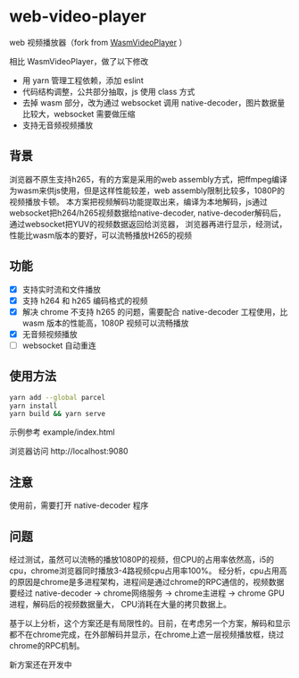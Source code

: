 # web-video-player

web 视频播放器（fork from [WasmVideoPlayer](https://github.com/sonysuqin/WasmVideoPlayer) ）

相比 WasmVideoPlayer，做了以下修改

- 用 yarn 管理工程依赖，添加 eslint
- 代码结构调整，公共部分抽取，js 使用 class 方式
- 去掉 wasm 部分，改为通过 websocket 调用 native-decoder，图片数据量比较大，websocket 需要做压缩
- 支持无音频视频播放

## 背景

浏览器不原生支持h265，有的方案是采用的web assembly方式，把ffmpeg编译为wasm来供js使用，但是这样性能较差，web assembly限制比较多，1080P的视频播放卡顿。
本方案把视频解码功能提取出来，编译为本地解码，js通过websocket把h264/h265视频数据给native-decoder, native-decoder解码后，通过websocket把YUV的视频数据返回给浏览器，
浏览器再进行显示，经测试，性能比wasm版本的要好，可以流畅播放H265的视频


## 功能

- [x] 支持实时流和文件播放
- [x] 支持 h264 和 h265 编码格式的视频
- [x] 解决 chrome 不支持 h265 的问题，需要配合 native-decoder 工程使用，比 wasm 版本的性能高，1080P 视频可以流畅播放
- [x] 无音频视频播放
- [ ] websocket 自动重连

## 使用方法

```bash
yarn add --global parcel
yarn install
yarn build && yarn serve
```

示例参考 example/index.html

浏览器访问 http://localhost:9080

## 注意

使用前，需要打开 native-decoder 程序

## 问题

经过测试，虽然可以流畅的播放1080P的视频，但CPU的占用率依然高，i5的cpu，chrome浏览器同时播放3-4路视频cpu占用率100%。
经分析，cpu占用高的原因是chrome是多进程架构，进程间是通过chrome的RPC通信的，视频数据要经过 native-decoder -> chrome网络服务 -> chrome主进程 -> chrome GPU进程，解码后的视频数据量大，
CPU消耗在大量的拷贝数据上。

基于以上分析，这个方案还是有局限性的。目前，在考虑另一个方案，解码和显示都不在chrome完成，在外部解码并显示，在chrome上遮一层视频播放框，绕过chrome的RPC机制。

新方案还在开发中

